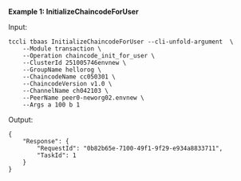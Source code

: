 **Example 1: InitializeChaincodeForUser**



Input: 

```
tccli tbaas InitializeChaincodeForUser --cli-unfold-argument  \
    --Module transaction \
    --Operation chaincode_init_for_user \
    --ClusterId 251005746envnew \
    --GroupName hellorog \
    --ChaincodeName cc050301 \
    --ChaincodeVersion v1.0 \
    --ChannelName ch042103 \
    --PeerName peer0-neworg02.envnew \
    --Args a 100 b 1
```

Output: 
```
{
    "Response": {
        "RequestId": "0b82b65e-7100-49f1-9f29-e934a8833711",
        "TaskId": 1
    }
}
```

